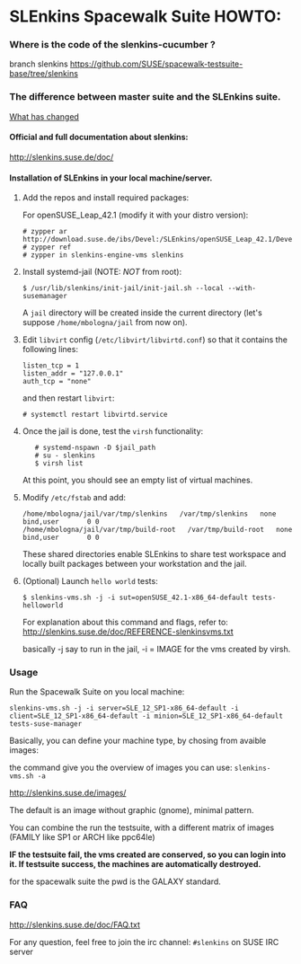 # SLEnkins Spacewalk Suite HOWTO:

### Where is the code of the slenkins-cucumber ?
branch slenkins
https://github.com/SUSE/spacewalk-testsuite-base/tree/slenkins

### The difference between master suite and the SLEnkins suite.
[What has changed](changes.md)

#### Official and full documentation about slenkins:
http://slenkins.suse.de/doc/

#### Installation of SLEnkins in your local machine/server.

1. Add the repos and install required packages:
   
   For openSUSE_Leap_42.1 (modify it with your distro version):
   
   ```
   # zypper ar http://download.suse.de/ibs/Devel:/SLEnkins/openSUSE_Leap_42.1/Devel:SLEnkins.repo
   # zypper ref
   # zypper in slenkins-engine-vms slenkins
   ```

2. Install systemd-jail (NOTE: *NOT* from root):

   ```
   $ /usr/lib/slenkins/init-jail/init-jail.sh --local --with-susemanager
   ```

   A `jail` directory will be created inside the current directory (let's suppose `/home/mbologna/jail` from now on).
   
3. Edit `libvirt` config (`/etc/libvirt/libvirtd.conf`) so that it contains the following lines:

   ```
   listen_tcp = 1
   listen_addr = "127.0.0.1"
   auth_tcp = "none"
   ```
   
   and then restart `libvirt`:
   
   ```
   # systemctl restart libvirtd.service
   ```

4. Once the jail is done, test the `virsh` functionality:
 
   ```
      # systemd-nspawn -D $jail_path
      # su - slenkins
      $ virsh list
   ```
   
   At this point, you should see an empty list of virtual machines.

5. Modify `/etc/fstab` and add:
   
   ```
   /home/mbologna/jail/var/tmp/slenkins   /var/tmp/slenkins   none   bind,user       0 0
   /home/mbologna/jail/var/tmp/build-root   /var/tmp/build-root   none   bind,user       0 0
   ```
   
   These shared directories enable SLEnkins to share test workspace and locally built packages between your workstation and the jail. 

6. (Optional) Launch `hello world` tests:
   
   ```
   $ slenkins-vms.sh -j -i sut=openSUSE_42.1-x86_64-default tests-helloworld
   ```
   
   For explanation about this command and flags, refer to:
   http://slenkins.suse.de/doc/REFERENCE-slenkinsvms.txt
   
   basically -j say to run in the jail, -i = IMAGE for the vms created by virsh.

### Usage

Run the Spacewalk Suite on you local machine:

```
slenkins-vms.sh -j -i server=SLE_12_SP1-x86_64-default -i client=SLE_12_SP1-x86_64-default -i minion=SLE_12_SP1-x86_64-default tests-suse-manager
```

Basically, you can define your machine type, by chosing from avaible images:

the command give you the overview of images you can use:
``` slenkins-vms.sh -a ```

http://slenkins.suse.de/images/

The default is an image without graphic (gnome), minimal pattern.

You can combine the run the testsuite, with a different matrix of images (FAMILY like SP1 or ARCH like ppc64le)

**IF the testsuite fail, the vms created are conserved, so you can login into it. If testsuite success, the machines are automatically destroyed.**

for the spacewalk suite the pwd is the GALAXY standard.

### FAQ

http://slenkins.suse.de/doc/FAQ.txt

For any question, feel free to join the irc channel:
`#slenkins` on SUSE IRC server


